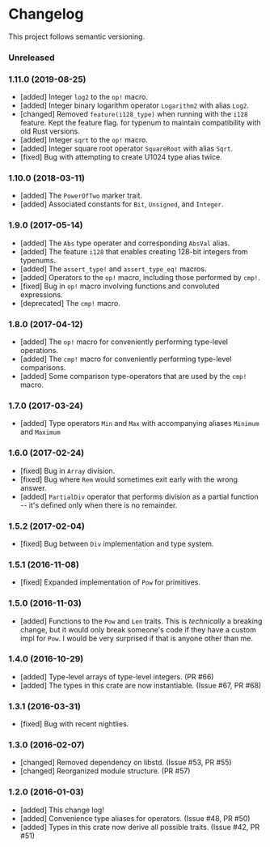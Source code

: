 # Changelog

This project follows semantic versioning.

### Unreleased

### 1.11.0 (2019-08-25)
- [added] Integer `log2` to the `op!` macro.
- [added] Integer binary logarithm operator `Logarithm2` with alias `Log2`.
- [changed] Removed `feature(i128_type)` when running with the `i128` feature. Kept the feature flag.
  for typenum to maintain compatibility with old Rust versions.
- [added] Integer `sqrt` to the `op!` macro.
- [added] Integer square root operator `SquareRoot` with alias `Sqrt`.
- [fixed] Bug with attempting to create U1024 type alias twice.

### 1.10.0 (2018-03-11)
- [added] The `PowerOfTwo` marker trait.
- [added] Associated constants for `Bit`, `Unsigned`, and `Integer`.

### 1.9.0 (2017-05-14)
- [added] The `Abs` type operater and corresponding `AbsVal` alias.
- [added] The feature `i128` that enables creating 128-bit integers from typenums.
- [added] The `assert_type!` and `assert_type_eq!` macros.
- [added] Operators to the `op!` macro, including those performed by `cmp!`.
- [fixed] Bug in `op!` macro involving functions and convoluted expressions.
- [deprecated] The `cmp!` macro.

### 1.8.0 (2017-04-12)
- [added] The `op!` macro for conveniently performing type-level operations.
- [added] The `cmp!` macro for conveniently performing type-level comparisons.
- [added] Some comparison type-operators that are used by the `cmp!` macro.

### 1.7.0 (2017-03-24)
- [added] Type operators `Min` and `Max` with accompanying aliases `Minimum` and `Maximum`

### 1.6.0 (2017-02-24)
- [fixed] Bug in `Array` division.
- [fixed] Bug where `Rem` would sometimes exit early with the wrong answer.
- [added] `PartialDiv` operator that performs division as a partial function -- it's defined only
  when there is no remainder.

### 1.5.2 (2017-02-04)
- [fixed] Bug between `Div` implementation and type system.

### 1.5.1 (2016-11-08)
- [fixed] Expanded implementation of `Pow` for primitives.

### 1.5.0 (2016-11-03)
- [added] Functions to the `Pow` and `Len` traits. This is *technically* a breaking change, but it
  would only break someone's code if they have a custom impl for `Pow`. I would be very surprised
  if that is anyone other than me.

### 1.4.0 (2016-10-29)
- [added] Type-level arrays of type-level integers. (PR #66)
- [added] The types in this crate are now instantiable. (Issue #67, PR #68)

### 1.3.1 (2016-03-31)
- [fixed] Bug with recent nightlies.

### 1.3.0 (2016-02-07)
- [changed] Removed dependency on libstd. (Issue #53, PR #55)
- [changed] Reorganized module structure. (PR #57)

### 1.2.0 (2016-01-03)
- [added] This change log!
- [added] Convenience type aliases for operators. (Issue #48, PR #50)
- [added] Types in this crate now derive all possible traits. (Issue #42, PR #51)
